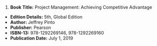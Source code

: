 1. **Book Title:** Project Management: Achieving Competitive Advantage
- **Edition Details:** 5th, Global Edition
- **Author:** Jeffrey Pinto
- **Publisher:** Pearson
- **ISBN-13:** 978-1292269146, 978-1292269160
- **Publication Date:** July 1, 2019
